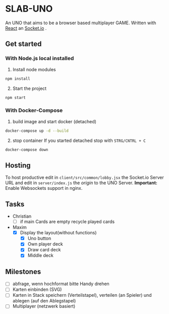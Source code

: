 # SLAB-UNO

An UNO that aims to be a browser based multiplayer GAME.
Written with [React](http://reactjs.org/) an [Socket.io](http://socket.io/) .

## Get started
### With Node.js local installed
1. Install node modules
```bash
npm install
```
2. Start the project
```bash
npm start 
```
### With Docker-Compose
1. build image and start docker (detached)
```bash
docker-compose up -d --build
```
2. stop container
If you started detached stop with `STRG/CNTRL + C`  
```bash
docker-compose down
```

## Hosting
To host productive edit in `client/src/common/lobby.jsx` the Socket.io Server URL and
edit in `server/index.js` the *origin* to the UNO Server.
**Important:** Enable Websockets support in nginx.



## Tasks
- Christian
  - [ ] if main Cards are empty recycle played cards 
- Maxim
  - [X] Display the layout(without functions)
    - [X] Uno button
    - [X] Own player deck
    - [X] Draw card deck
    - [X] Middle deck

## Milestones

- [ ] abfrage, wenn hochformat bitte Handy drehen
- [ ] Karten einbinden (SVG)
- [ ] Karten in Stack speichern (Verteilstapel), verteilen (an Spieler) und ablegen (auf den Ablegstapel)
- [ ] Multiplayer (netzwerk basiert)
